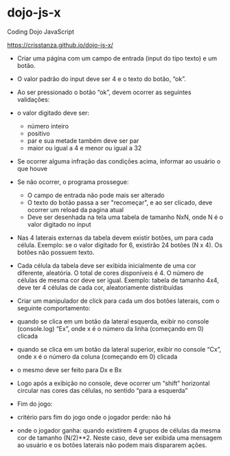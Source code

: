 # dojo-js-x

Coding Dojo JavaScript


https://crisstanza.github.io/dojo-js-x/




- Criar uma página com um campo de entrada (input do tipo texto) e um botão.

- O valor padrão do input deve ser 4 e o texto do botão, “ok”.

- Ao ser pressionado o botão “ok”, devem ocorrer as seguintes validações:
 - o valor digitado deve ser:
   - número inteiro
   - positivo
   - par e sua metade também deve ser par
   - maior ou igual a 4 e menor ou igual a 32

- Se ocorrer alguma infração das condiçōes acima, informar ao usuário o que houve

- Se não ocorrer, o programa prossegue:
  - O campo de entrada não pode mais ser alterado
  - O texto do botão passa a ser "recomeçar", e ao ser clicado, deve ocorrer um reload da pagina atual
  - Deve ser desenhada na tela uma tabela de tamanho NxN, onde N é o valor digitado no input

- Nas 4 laterais externas da tabela devem existir botões, um para cada célula. Exemplo: se o valor digitado for 6, existirão 24 botões (N x 4). Os botões não possuem texto.

- Cada célula da tabela deve ser exibida inicialmente de uma cor diferente, aleatória. O total de cores disponíveis é 4. O número de células de mesma cor deve ser igual. Exemplo: tabela de tamanho 4x4, deve ter 4 células de cada cor, aleatoriamente distribuídas

- Criar um manipulador de click para cada um dos botões laterais, com o seguinte comportamento:

 - quando se clica em um botão da lateral esquerda, exibir no console (console.log) “Ex”, onde x é o número da linha (começando em 0) clicada
 - quando se clica em um botão da lateral superior, exibir no console “Cx”, onde x é o número da coluna (começando em 0) clicada
 - o mesmo deve ser feito para Dx e Bx

- Logo após a exibição no console, deve ocorrer um “shift” horizontal circular nas cores das células, no sentido “para a esquerda”

- Fim do jogo:
 - critério pars fim do jogo onde o jogador perde: não há
 - onde o jogador ganha: quando existirem 4 grupos de células da mesma cor de tamanho (N/2)**2. Neste caso, deve ser exibida uma mensagem ao usuário e os botões laterais não podem mais  dispararem ações.
